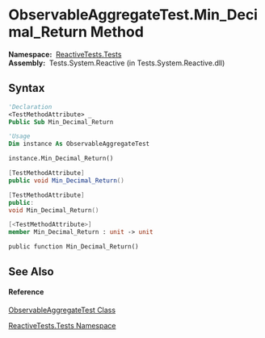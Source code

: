 # ObservableAggregateTest.Min\_Decimal\_Return Method

**Namespace:**  [ReactiveTests.Tests](ReactiveTests.Tests\ReactiveTests.Tests.md)  
**Assembly:**  Tests.System.Reactive (in Tests.System.Reactive.dll)

## Syntax

```vb
'Declaration
<TestMethodAttribute> _
Public Sub Min_Decimal_Return
```

```vb
'Usage
Dim instance As ObservableAggregateTest

instance.Min_Decimal_Return()
```

```csharp
[TestMethodAttribute]
public void Min_Decimal_Return()
```

```c++
[TestMethodAttribute]
public:
void Min_Decimal_Return()
```

```fsharp
[<TestMethodAttribute>]
member Min_Decimal_Return : unit -> unit 
```

```jscript
public function Min_Decimal_Return()
```

## See Also

#### Reference

[ObservableAggregateTest Class](ObservableAggregateTest\ObservableAggregateTest.md)

[ReactiveTests.Tests Namespace](ReactiveTests.Tests\ReactiveTests.Tests.md)




